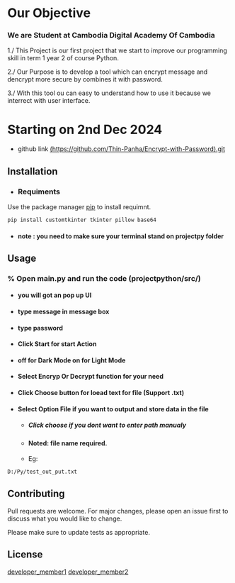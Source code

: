 # Our Objective

### We are Student at Cambodia Digital Academy Of Cambodia

1./ This Project is our first project that we start to improve our programming skill in term 1 year 2 of course Python.

2./ Our Purpose is to develop a tool which can encrypt message and dencrypt more secure by combines it with password.

3./ With this tool ou can easy to understand how to use it because we interrect with user interface.

# Starting on 2nd Dec 2024

- github link [(https://github.com/Thin-Panha/Encrypt-with-Password).git](https://github.com/Thin-Panha/Encrypt-with-Password)

## Installation

- ### Requiments

Use the package manager [pip](https://pip.pypa.io/en/stable/) to install requimnt.

```bash
pip install customtkinter tkinter pillow base64
```

- #### note : you need to make sure your terminal stand on projectpy folder

## Usage

### % Open main.py and run the code (projectpython/src/)

- #### you will got an pop up UI
- #### type message in message box
- #### type password
- #### Click Start for start Action
- #### off for Dark Mode on for Light Mode
- #### Select Encryp Or Decrypt function for your need
- #### Click Choose button for loead text for file (Support .txt)
- #### Select Option File if you want to output and store data in the file
  - ##### Click choose if you dont want to enter path manualy
  - #### Noted: file name required.
  - Eg:

```bash
D:/Py/test_out_put.txt
```

## Contributing

Pull requests are welcome. For major changes, please open an issue first
to discuss what you would like to change.

Please make sure to update tests as appropriate.

## License

[developer_member1](https://t.me/senghoutork)
[developer_member2](https://t.me/thinpanha)
